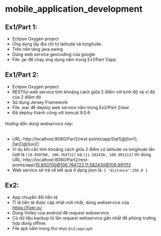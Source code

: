 # mobile_application_development

## Ex1/Part 1:
- Eclipse Oxygen project
- Ứng dụng lấy địa chỉ từ latitude và longitude.
- Trên nền tảng java swing
- Dùng web service geocoding của google
- File .jar để chạy ứng dụng nằm trong Ex1/Part 1/app
## Ex1/Part 2:
- Eclipse Oxygen project
- RESTful web service tính khoảng cách giữa 2 điểm với kinh độ và vĩ độ của 2 điểm đó
- Sử dụng Jersey Framework
- File .war để deploy web service nằm trong Ex2/Part 2/war
- Đã deploy thành công với tomcat 9.0.6
###### Hướng dẫn dùng webservice này:
- URL: http://localhost:8080/Part2/rest-points/app/[lat1]@[lon1],[lat2]@[lon2]
- Ví dụ khi cần tính khoảng cách giữa 2 điểm có latitude và longitude lần lượt là ```[10.850700, 106.764722]``` và ```[11.582430, 108.991113]``` thì dùng URL: http://localhost:8080/Part2/rest-points/app/10.850700@106.764722,11.582430@108.991113
- Web service sẽ trả về kết quả ở dạng json là: ```{ "distance":256.0 }```
## Ex2:
- App chuyển đổi tiền tệ
- Tỉ lệ tiền tệ được cập nhật mới nhất, dùng webservice của https://fixer.io/
- Dùng Volley của android để request webservice
- Có dữ liệu backup từ lần request webservice gần nhất đề phòng trường hợp dùng offline.
- File apk nằm trong thư mục:```Ex2\app\apk``` 
